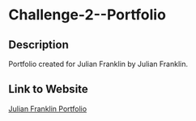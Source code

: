 # Challenge-2--Portfolio

## Description

Portfolio created for Julian Franklin by Julian Franklin.

## Link to Website

[Julian Franklin Portfolio](https://jfranklin12.github.io/Challenge-2--Portfolio/#aboutlink)

